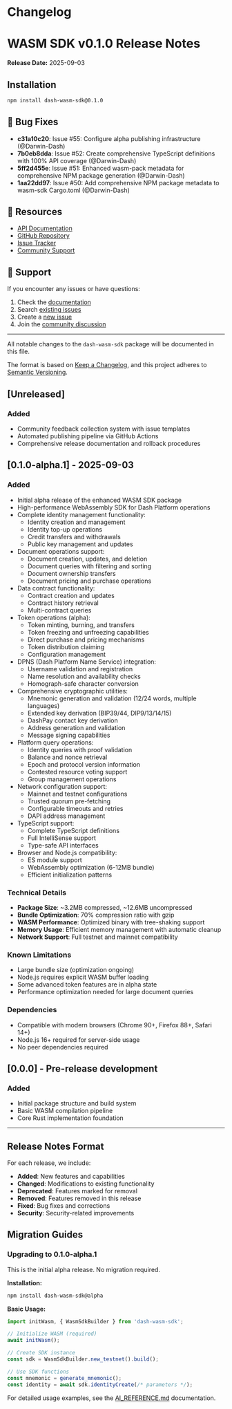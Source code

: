 # Changelog

# WASM SDK v0.1.0 Release Notes

**Release Date:** 2025-09-03

## Installation

```bash
npm install dash-wasm-sdk@0.1.0
```

## 🐛 Bug Fixes

- **c31a10c20**: Issue #55: Configure alpha publishing infrastructure (@Darwin-Dash)
- **7b0eb8dda**: Issue #52: Create comprehensive TypeScript definitions with 100% API coverage (@Darwin-Dash)
- **5ff2d455e**: Issue #51: Enhanced wasm-pack metadata for comprehensive NPM package generation (@Darwin-Dash)
- **1aa22dd97**: Issue #50: Add comprehensive NPM package metadata to wasm-sdk Cargo.toml (@Darwin-Dash)

## 📖 Resources

- [API Documentation](https://dashplatform.readme.io/)
- [GitHub Repository](https://github.com/dashpay/platform)
- [Issue Tracker](https://github.com/dashpay/platform/issues)
- [Community Support](https://github.com/dashpay/platform/discussions)

## 🚨 Support

If you encounter any issues or have questions:
1. Check the [documentation](https://dashplatform.readme.io/)
2. Search [existing issues](https://github.com/dashpay/platform/issues)
3. Create a [new issue](https://github.com/dashpay/platform/issues/new/choose)
4. Join the [community discussion](https://github.com/dashpay/platform/discussions)


---

All notable changes to the `dash-wasm-sdk` package will be documented in this file.

The format is based on [Keep a Changelog](https://keepachangelog.com/en/1.0.0/),
and this project adheres to [Semantic Versioning](https://semver.org/spec/v2.0.0.html).

## [Unreleased]

### Added
- Community feedback collection system with issue templates
- Automated publishing pipeline via GitHub Actions
- Comprehensive release documentation and rollback procedures

## [0.1.0-alpha.1] - 2025-09-03

### Added
- Initial alpha release of the enhanced WASM SDK package
- High-performance WebAssembly SDK for Dash Platform operations
- Complete identity management functionality:
  - Identity creation and management
  - Identity top-up operations
  - Credit transfers and withdrawals
  - Public key management and updates
- Document operations support:
  - Document creation, updates, and deletion
  - Document queries with filtering and sorting
  - Document ownership transfers
  - Document pricing and purchase operations
- Data contract functionality:
  - Contract creation and updates
  - Contract history retrieval
  - Multi-contract queries
- Token operations (alpha):
  - Token minting, burning, and transfers
  - Token freezing and unfreezing capabilities
  - Direct purchase and pricing mechanisms
  - Token distribution claiming
  - Configuration management
- DPNS (Dash Platform Name Service) integration:
  - Username validation and registration
  - Name resolution and availability checks
  - Homograph-safe character conversion
- Comprehensive cryptographic utilities:
  - Mnemonic generation and validation (12/24 words, multiple languages)
  - Extended key derivation (BIP39/44, DIP9/13/14/15)
  - DashPay contact key derivation
  - Address generation and validation
  - Message signing capabilities
- Platform query operations:
  - Identity queries with proof validation
  - Balance and nonce retrieval
  - Epoch and protocol version information
  - Contested resource voting support
  - Group management operations
- Network configuration support:
  - Mainnet and testnet configurations
  - Trusted quorum pre-fetching
  - Configurable timeouts and retries
  - DAPI address management
- TypeScript support:
  - Complete TypeScript definitions
  - Full IntelliSense support
  - Type-safe API interfaces
- Browser and Node.js compatibility:
  - ES module support
  - WebAssembly optimization (6-12MB bundle)
  - Efficient initialization patterns

### Technical Details
- **Package Size**: ~3.2MB compressed, ~12.6MB uncompressed
- **Bundle Optimization**: 70% compression ratio with gzip
- **WASM Performance**: Optimized binary with tree-shaking support
- **Memory Usage**: Efficient memory management with automatic cleanup
- **Network Support**: Full testnet and mainnet compatibility

### Known Limitations
- Large bundle size (optimization ongoing)
- Node.js requires explicit WASM buffer loading
- Some advanced token features are in alpha state
- Performance optimization needed for large document queries

### Dependencies
- Compatible with modern browsers (Chrome 90+, Firefox 88+, Safari 14+)
- Node.js 16+ required for server-side usage
- No peer dependencies required

## [0.0.0] - Pre-release development

### Added
- Initial package structure and build system
- Basic WASM compilation pipeline
- Core Rust implementation foundation

---

## Release Notes Format

For each release, we include:

- **Added**: New features and capabilities
- **Changed**: Modifications to existing functionality  
- **Deprecated**: Features marked for removal
- **Removed**: Features removed in this release
- **Fixed**: Bug fixes and corrections
- **Security**: Security-related improvements

## Migration Guides

### Upgrading to 0.1.0-alpha.1

This is the initial alpha release. No migration required.

**Installation:**
```bash
npm install dash-wasm-sdk@alpha
```

**Basic Usage:**
```javascript
import initWasm, { WasmSdkBuilder } from 'dash-wasm-sdk';

// Initialize WASM (required)
await initWasm();

// Create SDK instance
const sdk = WasmSdkBuilder.new_testnet().build();

// Use SDK functions
const mnemonic = generate_mnemonic();
const identity = await sdk.identityCreate(/* parameters */);
```

For detailed usage examples, see the [AI_REFERENCE.md](AI_REFERENCE.md) documentation.